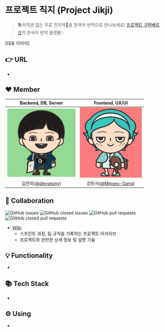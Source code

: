 # 프로젝트 직지 (Project Jikji)
> 📚저작권 없는 무료 전자책📖을 한국어 번역으로 만나보세요! [프로젝트 구텐베르크](https://www.gutenberg.org/)의 한국어 번역 플랫폼✨

[대표 이미지]

## 👉 URL

- 

## ❤️ Member
|Backend, DB, Server|Frontend, UX/UI|
|:---:|:---:|
|<img src="https://raw.githubusercontent.com/devyeony/project-jikji/main/.github/IMAGE/wiki/main/devyeony_img.png" width="220px">|<img src="https://raw.githubusercontent.com/devyeony/project-jikji/main/.github/IMAGE/wiki/main/Minseo_img.jpg" width="200px">|
|김연희([@devyeony](https://github.com/devyeony))|강민서([@Minseo-Gang](https://github.com/Minseo-Gang))|

## 🤝 Collaboration
![GitHub issues](https://img.shields.io/github/issues-raw/devyeony/project-jikji?color=gree) ![GitHub closed issues](https://img.shields.io/github/issues-closed-raw/devyeony/project-jikji?color=red) ![GitHub pull requests](https://img.shields.io/github/issues-pr-raw/devyeony/project-jikji?color=gree) ![GitHub closed pull requests](https://img.shields.io/github/issues-pr-closed-raw/devyeony/project-jikji?color=red)
- [Wiki](https://github.com/devyeony/project-jikji/wiki) 
    - 스프린트 과정, 팀 규칙을 기록하는 프로젝트 아카이브
    - 프로젝트와 관련한 상세 정보 및 설명 기술

## 💡 Functionality

- 

## 📚 Tech Stack

- 

## ⚙️ Using

-
